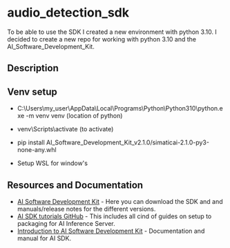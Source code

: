 # audio_detection_sdk
To be able to use the SDK I created a new environment with python 3.10. I decided to create a new repo for working with python 3.10 and the AI_Software_Development_Kit.

## Description


## Venv setup

- C:\Users\my_user\AppData\Local\Programs\Python\Python310\python.exe -m venv venv (location of python)
- venv\Scripts\activate (to activate)
- pip install AI_Software_Development_Kit_v2.1.0/simaticai-2.1.0-py3-none-any.whl

- Setup WSL for window's

## Resources and Documentation

- [AI Software Development Kit](https://support.industry.siemens.com/cs/document/109810711/ai-software-development-kit-?dti=0&lc=en-NO) - Here you can download the SDK and and manuals/release notes for the different versions.
- [AI SDK tutorials GitHub](https://github.com/industrial-edge/ai-sdk-tutorials) - This includes all cind of guides on setup to packaging for AI Inference Server. 
- [Introduction to AI Software Development Kit](https://docs.industrial-operations-x.siemens.cloud/r/en-us/ai-sdk-operation-manual/introduction/introduction-to-ai-software-development-kit) - Documentation and manual for AI SDK.
